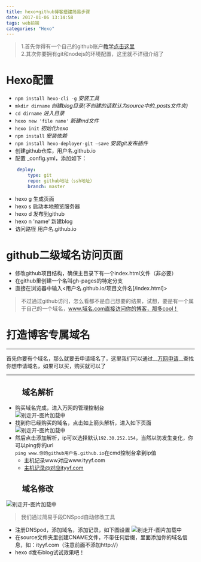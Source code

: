 ```yaml
---
title: hexo+github博客搭建简易步骤  
date: 2017-01-06 13:14:58  
tags: web前端  
categories: "Hexo"    
---
```

> 1.首先你得有一个自己的github账户[教学点击这里](http://wiki.jikexueyuan.com/project/github-basics/sign-up.html)  
2.其次你要拥有git和nodejs的环境配置，这里就不详细介绍了

# Hexo配置
- `npm install hexo-cli -g` *安装工具*
- `mkdir dirname` *创建blog目录(不创建的话默认为source中的_posts文件夹)*
- `cd dirname` *进入目录*
- `hexo new 'file name'` *新建md文件*
- `hexo init` *初始化hexo*
- `npm install` *安装依赖*
- `npm install hexo-deployer-git –save` *安装git发布插件*
- 创建github仓库，用户名.github.io
- 配置 _config.yml，添加如下：
```yaml
    deploy:
        type: git
        repo: github地址（ssh地址）
        branch: master
```
- hexo g 生成页面
- hexo s 启动本地预览服务器
- hexo d 发布到github
- hexo n 'name' 新建blog
- 访问路径 用户名.github.io

# github二级域名访问页面<!--more-->
- 修改github项目结构，确保主目录下有一个index.html文件（非必要）
- 在github里创建一个名叫gh-pages的特定分支
- 直接在浏览器中输入<用户名.github.io/项目文件名[/index.html]>

> 不过通过github访问，怎么看都不是自己想要的结果，试想，要是有一个属于自己的一个域名，www.域名.com直接访问你的博客，那多cool！

# 打造博客专属域名
***
首先你要有个域名，那么就要去申请域名了，这里我们可以通过__[万网申请](https://wanwang.aliyun.com/)__查找你想申请域名，如果可以买，购买就可以了
***

## 　　域名解析
- 购买域名完成，进入万网的管理控制台  
![别走开-图片加载中](../../../../image/yuming01.png)
- 找到你已经购买的域名，点击如上箭头解析，进入如下页面
![别走开-图片加载中](../../../../image/yuming02.png)
- 然后点击添加解析，ip可以选择默认`192.30.252.154`，当然以防发生变化，你可以ping你的url  
`ping www.你的github用户名.github.io`在cmd控制台拿到ip值  
    - 主机记录www对应www.ityyf.com
    - 主机记录@对应ityyf.com
    
## 　　域名修改
![别走开-图片加载中](../../../../image/yuming03.png)
> 我们通过简易手段DNSpod自动修改工具

- 注册DNSpod，添加域名，添加记录，如下图设置
![别走开-图片加载中](../../../../image/yuming04.png)
- 在source文件夹里创建CNAME文件，不带任何后缀，里面添加你的域名信息，如：ityyf.com（注意前面不添加http://）
- hexo d发布blog试试效果吧！

